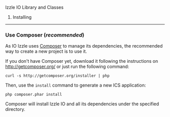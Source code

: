 Izzle IO Library and Classes

1) Installing
-------------

### Use Composer (*recommended*)

As IO Izzle uses [Composer][2] to manage its dependencies, the recommended way
to create a new project is to use it.

If you don't have Composer yet, download it following the instructions on
http://getcomposer.org/ or just run the following command:

    curl -s http://getcomposer.org/installer | php

Then, use the `install` command to generate a new ICS application:

    php composer.phar install

Composer will install Izzle IO and all its dependencies under the specified directory.

[1]:  http://www.izzle.org
[2]:  http://getcomposer.org/
